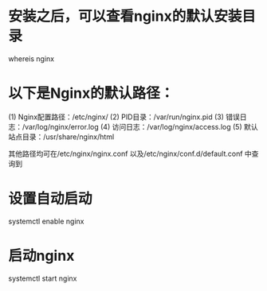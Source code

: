 # 安装之后，可以查看nginx的默认安装目录
whereis nginx

# 以下是Nginx的默认路径：
(1) Nginx配置路径：/etc/nginx/
(2) PID目录：/var/run/nginx.pid
(3) 错误日志：/var/log/nginx/error.log
(4) 访问日志：/var/log/nginx/access.log
(5) 默认站点目录：/usr/share/nginx/html

其他路径均可在/etc/nginx/nginx.conf 以及/etc/nginx/conf.d/default.conf 中查询到

# 设置自动启动
systemctl enable nginx

# 启动nginx
systemctl start nginx